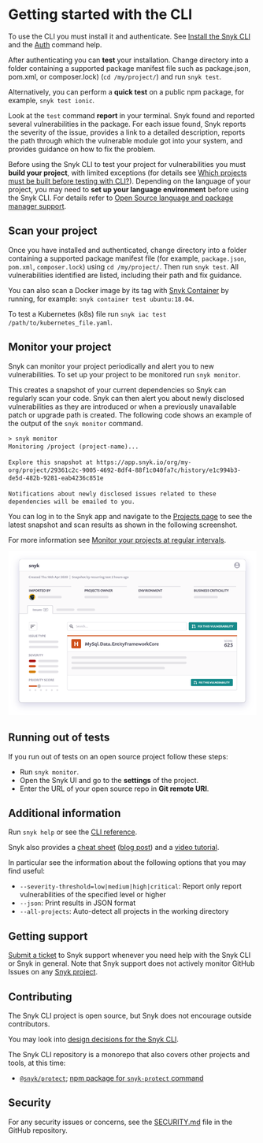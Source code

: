 # Getting started with the CLI

To use the CLI you must install it and authenticate. See [Install the Snyk CLI](../install-the-snyk-cli/) and the [Auth](../commands/auth.md) command help.

After authenticating you can **test** your installation. Change directory into a folder containing a supported package manifest file such as package.json, pom.xml, or composer.lock) (`cd /my/project/`) and run `snyk test`.

Alternatively, you can perform a **quick test** on a public npm package, for example, `snyk test ionic`.

Look at the `test` command **report** in your terminal. Snyk found and reported several vulnerabilities in the package. For each issue found, Snyk reports the severity of the issue, provides a link to a detailed description, reports the path through which the vulnerable module got into your system, and provides guidance on how to fix the problem.

Before using the Snyk CLI to test your project for vulnerabilities you must **build your project**, with limited exceptions (for details see [Which projects must be built before testing with CLI?](https://support.snyk.io/hc/en-us/articles/360015552617-Which-projects-must-be-built-before-testing-with-CLI-)). Depending on the language of your project, you may need to **set up your language environment** before using the Snyk CLI. For details refer to [Open Source language and package manager support](../../products/snyk-open-source/language-and-package-manager-support/).

## Scan your project

Once you have installed and authenticated, change directory into a folder containing a supported package manifest file (for example, `package.json`, `pom.xml`, `composer.lock`) using `cd /my/project/`. Then run `snyk test`. All vulnerabilities identified are listed, including their path and fix guidance.

You can also scan a Docker image by its tag with [Snyk Container](https://snyk.io/product/container-vulnerability-management/) by running, for example: `snyk container test ubuntu:18.04`.

To test a Kubernetes (k8s) file run `snyk iac test /path/to/kubernetes_file.yaml`.

## Monitor your project

Snyk can monitor your project periodically and alert you to new vulnerabilities. To set up your project to be monitored run `snyk monitor`.

This creates a snapshot of your current dependencies so Snyk can regularly scan your code. Snyk can then alert you about newly disclosed vulnerabilities as they are introduced or when a previously unavailable patch or upgrade path is created. The following code shows an example of the output of the `snyk monitor` command.

```
> snyk monitor
Monitoring /project (project-name)...

Explore this snapshot at https://app.snyk.io/org/my-org/project/29361c2c-9005-4692-8df4-88f1c040fa7c/history/e1c994b3-de5d-482b-9281-eab4236c851e

Notifications about newly disclosed issues related to these dependencies will be emailed to you.
```

You can log in to the Snyk app and navigate to the [Projects page](https://app.snyk.io/projects) to see the latest snapshot and scan results as shown in the following screenshot.

For more information see [Monitor your projects at regular intervals](../secure-your-projects-in-the-long-term/monitor-your-projects-at-regular-intervals.md).

![Snyk monitor snapshot and scan results](<../../.gitbook/assets/monitor (1).png>)

## Running out of tests

If you run out of tests on an open source project follow these steps:

* Run `snyk monitor`.
* Open the Snyk UI and go to the **settings** of the project.
* Enter the URL of your open source repo in **Git remote URI**.

## Additional information

Run `snyk help` or see the [CLI reference](../cli-reference/).

Snyk also provides a [cheat sheet](https://snyk.io/wp-content/uploads/Cheat-Sheet-CLI-1.pdf) ([blog post](https://snyk.io/blog/snyk-cli-cheat-sheet/)) and a [video tutorial](https://www.youtube.com/watch?v=xp\_LtchEkT8).

In particular see the information about the following options that you may find useful:

* `--severity-threshold=low|medium|high|critical`: Report only report vulnerabilities of the specified level or higher
* `--json`: Print results in JSON format
* `--all-projects`: Auto-detect all projects in the working directory

## Getting support

[Submit a ticket](https://support.snyk.io/hc/en-us/requests/new) to Snyk support whenever you need help with the Snyk CLI or Snyk in general. Note that Snyk support does not actively monitor GitHub Issues on any [Snyk project](https://github.com/snyk).

## Contributing

The Snyk CLI project is open source, but Snyk does not encourage outside contributors.

You may look into [design decisions for the Snyk CLI](https://github.com/snyk/snyk/blob/master/help/\_about-this-project/README.md).

The Snyk CLI repository is a monorepo that also covers other projects and tools, at this time:

* [`@snyk/protect`](https://github.com/snyk/snyk/tree/master/packages/snyk-protect); [npm package for `snyk-protect` command](https://www.npmjs.com/package/@snyk/protect)

## Security

For any security issues or concerns, see the [SECURITY.md](https://github.com/snyk/snyk/blob/master/SECURITY.md) file in the GitHub repository.
